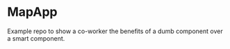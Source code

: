 # MapApp

Example repo to show a co-worker the benefits of a dumb component over a smart component.
